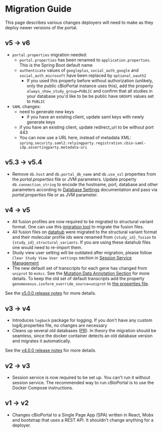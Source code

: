 # Migration Guide

This page describes various changes deployers will need to make as they deploy newer versions of the portal.

## v5 -> v6
- `portal.properties` migration needed:
  - `portal.properties` has been renamed to `application.properties`. This is the Spring Boot default name 
  - `authenticate` values of `googleplus`, `social_auth_google` and `social_auth_microsoft` have been replaced by `optional_oauth2`
    - If you used this property before without authorization (unlikely, only the public cBioPortal instance uses this), add the property `always_show_study_group=PUBLIC` and confirm  that all studies in your database you'd like to be be public have `GROUPS` values set to `PUBLIC`
- `SAML` changes:
  - need to generate new keys
     - if you have an existing client, update saml keys with newly generate keys
  - if you have an existing client, update redirect_uri to be without port 443
  - You can now use a URL here, instead of metadata XML: `spring.security.saml2.relyingparty.registration.cbio-saml-idp.assertingparty.metadata-uri`

## v5.3 -> v5.4

- Remove `db.host` and `db.portal_db_name` and `db.use_ssl` properties from the _portal.properties_ file or JVM
  parameters. Update property `db.connection_string` to encode the hostname, port, database and other parameters
  according to [Database Settings](deployment/customization/portal.properties-Reference.md#Database-Settings) documentation and pass via
  _portal.properties_ file or as JVM parameter.

## v4 -> v5

- All fusion profiles are now required to be migrated to structural variant format. One can use
  this [migration tool](https://github.com/cBioPortal/datahub-study-curation-tools/tree/master/fusion-to-sv-converter)
  to migrate the fusion files.
- All fusion files on [datahub](https://github.com/cBioPortal/datahub) were migrated to the structural variant format
  and their molecular profile ids were renamed from `{study_id}_fusion` to `{study_id}_structural_variants`. If you are
  using these datahub files one would need to re-import them.
- Study view user setting will be outdated after migration, please follow `Clear Study View User settings` section
  in [Session Service Management](Session-Service-Management.md#Clear-Study-View-User-settings)
- The new default set of transcripts for each gene has changed from `uniprot` to `mskcc`. See
  the [Mutation Data Annotation Section](./mutation-data-transcript-annotation.md) for more details. To keep the old set
  of default transcripts add the property `genomenexus.isoform_override_source=uniprot`
  to [the properties file](https://docs.cbioportal.org/deployment/customization/portal.properties-reference/#properties).

See the [v5.0.0 release notes](https://github.com/cBioPortal/cbioportal/releases/tag/v5.0.0) for more details.

## v3 -> v4

- Introduces `logback` package for logging. If you don't have any custom log4j.properties file, no changes are necessary
- Cleans up several old databases ([PR](https://github.com/cBioPortal/cbioportal/pull/9360)). In theory the migration
  should be seamless, since the docker container detects an old database version and migrates it automatically.

See the [v4.0.0 release notes](https://github.com/cBioPortal/cbioportal/releases/tag/v4.0.0) for more details.

## v2 -> v3

- Session service is now required to be set up. You can't run it without session service. The recommended way to run
  cBioPortal is to use the Docker Compose instructions.

## v1 -> v2

- Changes cBioPortal to a Single Page App (SPA) written in React, Mobx and bootstrap that uses a REST API. It shouldn't
  change anything for a deployer.
